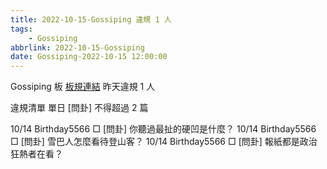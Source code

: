```yaml
---
title: 2022-10-15-Gossiping 違規 1 人
tags:
    - Gossiping
abbrlink: 2022-10-15-Gossiping
date: Gossiping-2022-10-15 12:00:00
---
```

Gossiping 板 [板規連結](https://www.ptt.cc/bbs/Gossiping/M.1637425085.A.07D.html)
昨天違規 1 人
<!-- more -->

違規清單
單日 [問卦] 不得超過 2 篇

10/14 Birthday5566 □ [問卦] 你聽過最扯的硬凹是什麼？
10/14 Birthday5566 □ [問卦] 雪巴人怎麼看待登山客？
10/14 Birthday5566 □ [問卦] 報紙都是政治狂熱者在看？